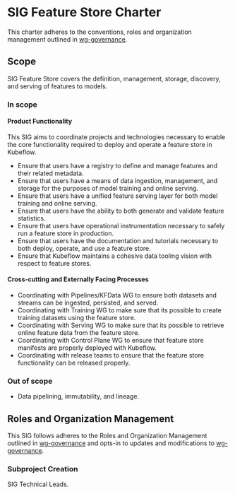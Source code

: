 # SIG Feature Store Charter

This charter adheres to the conventions, roles and organization management outlined in [wg-governance].

## Scope

SIG Feature Store covers the definition, management, storage, discovery, and serving of features to models.

### In scope

#### Product Functionality

This SIG aims to coordinate projects and technologies necessary to enable the core functionality required to deploy and operate a feature store in Kubeflow.

- Ensure that users have a registry to define and manage features and their related metadata.
- Ensure that users have a means of data ingestion, management, and storage for the purposes of model training and online serving.
- Ensure that users have a unified feature serving layer for both model training and online serving.
- Ensure that users have the ability to both generate and validate feature statistics.
- Ensure that users have operational instrumentation necessary to safely run a feature store in production.
- Ensure that users have the documentation and tutorials necessary to both deploy, operate, and use a feature store.
- Ensure that Kubeflow maintains a cohesive data tooling vision with respect to feature stores.

#### Cross-cutting and Externally Facing Processes

- Coordinating with Pipelines/KFData WG to ensure both datasets and streams can be ingested, persisted, and served.
- Coordinating with Training WG to make sure that its possible to create training datasets using the feature store.
- Coordinating with Serving WG to make sure that its possible to retrieve online feature data from the feature store.
- Coordinating with Control Plane WG to ensure that feature store manifests are properly deployed with Kubeflow.
- Coordinating with release teams to ensure that the feature store functionality can be released properly.

### Out of scope

- Data pipelining, immutability, and lineage.

## Roles and Organization Management

This SIG follows adheres to the Roles and Organization Management outlined in [wg-governance]
and opts-in to updates and modifications to [wg-governance].

### Subproject Creation

SIG Technical Leads.

[wg-governance]: ../wgs/wg-governance.md
